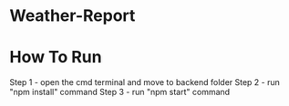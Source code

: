 # Weather-Report

# How To Run
Step 1 - open the cmd terminal and move to backend folder 
Step 2 - run "npm install" command
Step 3 - run "npm start" command 

